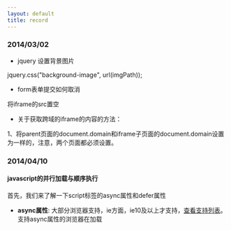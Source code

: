 ```yaml
---
layout: default
title: record
---
```



### 2014/03/02 ###

- jquery 设置背景图片

jquery.css("background-image", url(imgPath));

- form表单提交如何取消

将iframe的src置空

- 关于获取跨域的iframe的内容的方法：

1、将parent页面的document.domain和iframe子页面的document.domain设置为一样的，注意，两个页面都必须设置。

### 2014/04/10 ###

####  javascript的并行加载与顺序执行

首先，我们来了解一下script标签的async属性和defer属性

- **async属性**: 大部分浏览器支持，ie方面，ie10及以上才支持，[查看支持列表](http://caniuse.com/#feat=script-async)。支持async属性的浏览器在加载<script async="true"/>的时候是异步的，不会造成阻塞，但脚本的执行顺序就不能保证了。

- **defer属性**: 绝大部分浏览器支持，[查看支持列表](http://caniuse.com/#feat=script-defer)。defer可以保证脚本在页面渲染结束后才执行。

可以参照下图区分async和defer的区别

![]({{ site.url }}/assets/2014/04/10/execution.jpg)

